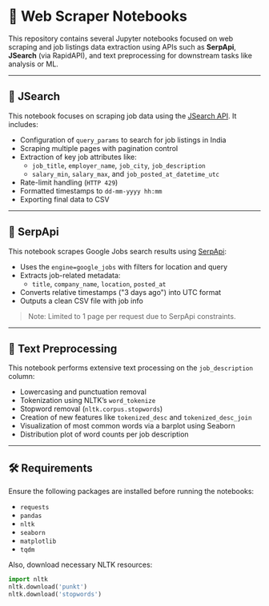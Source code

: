 # 📘 Web Scraper Notebooks

This repository contains several Jupyter notebooks focused on web scraping and job listings data extraction using APIs such as **SerpApi**, **JSearch** (via RapidAPI), and text preprocessing for downstream tasks like analysis or ML.

---

## 🔹 JSearch

This notebook focuses on scraping job data using the [JSearch API](https://rapidapi.com/letscrape-6bRBa3QguO5/api/jsearch). It includes:

- Configuration of `query_params` to search for job listings in India
- Scraping multiple pages with pagination control
- Extraction of key job attributes like:
  - `job_title`, `employer_name`, `job_city`, `job_description`
  - `salary_min`, `salary_max`, and `job_posted_at_datetime_utc`
- Rate-limit handling (`HTTP 429`)
- Formatted timestamps to `dd-mm-yyyy hh:mm`
- Exporting final data to CSV

---

## 🔹 SerpApi

This notebook scrapes Google Jobs search results using [SerpApi](https://serpapi.com/):

- Uses the `engine=google_jobs` with filters for location and query
- Extracts job-related metadata:
  - `title`, `company_name`, `location`, `posted_at`
- Converts relative timestamps ("3 days ago") into UTC format
- Outputs a clean CSV file with job info

> Note: Limited to 1 page per request due to SerpApi constraints.

---

## 🔹 Text Preprocessing

This notebook performs extensive text processing on the `job_description` column:

- Lowercasing and punctuation removal
- Tokenization using NLTK’s `word_tokenize`
- Stopword removal (`nltk.corpus.stopwords`)
- Creation of new features like `tokenized_desc` and `tokenized_desc_join`
- Visualization of most common words via a barplot using Seaborn
- Distribution plot of word counts per job description

---

## 🛠 Requirements

Ensure the following packages are installed before running the notebooks:

- `requests`
- `pandas`
- `nltk`
- `seaborn`
- `matplotlib`
- `tqdm`

Also, download necessary NLTK resources:

```python
import nltk
nltk.download('punkt')
nltk.download('stopwords')
